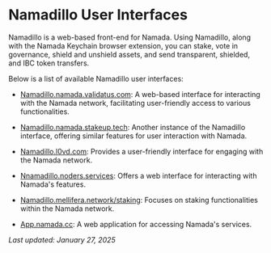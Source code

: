 # Namadillo User Interfaces

Namadillo is a web-based front-end for Namada. Using Namadillo, along with the Namada Keychain browser extension, you can stake, vote in governance, shield and unshield assets, and send transparent, shielded, and IBC token transfers.

Below is a list of available Namadillo user interfaces: 

* [Namadillo.namada.validatus.com](https://namadillo.namada.validatus.com/): A web-based interface for interacting with the Namada network, facilitating user-friendly access to various functionalities.

* [Namadillo.namada.stakeup.tech](https://namadillo.namada.stakeup.tech/): Another instance of the Namadillo interface, offering similar features for user interaction with Namada.

* [Namadillo.l0vd.com](https://namadillo.l0vd.com/): Provides a user-friendly interface for engaging with the Namada network.

* [Nnamadillo.noders.services](http://nnamadillo.noders.services/): Offers a web interface for interacting with Namada's features.

* [Namadillo.mellifera.network/staking](https://namadillo.mellifera.network/staking): Focuses on staking functionalities within the Namada network.
  
* [App.namada.cc](https://app.namada.cc/): A web application for accessing Namada's services.



_Last updated: January 27, 2025_
